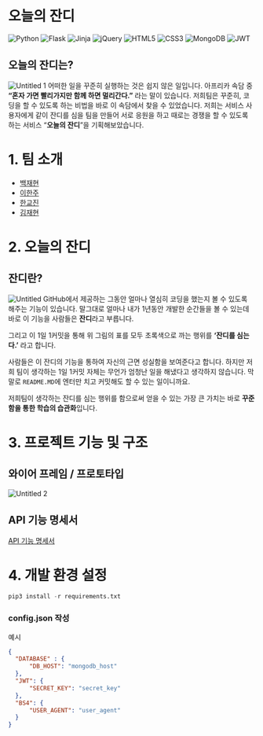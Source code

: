 # 오늘의 잔디

![Python](https://img.shields.io/badge/python-3670A0?style=for-the-badge&logo=python&logoColor=ffdd54)
![Flask](https://img.shields.io/badge/flask-%23000.svg?style=for-the-badge&logo=flask&logoColor=white)
![Jinja](https://img.shields.io/badge/jinja-white.svg?style=for-the-badge&logo=jinja&logoColor=black)
![jQuery](https://img.shields.io/badge/jquery-%230769AD.svg?style=for-the-badge&logo=jquery&logoColor=white)
![HTML5](https://img.shields.io/badge/html5-%23E34F26.svg?style=for-the-badge&logo=html5&logoColor=white)
![CSS3](https://img.shields.io/badge/css3-%231572B6.svg?style=for-the-badge&logo=css3&logoColor=white)
![MongoDB](https://img.shields.io/badge/MongoDB-%234ea94b.svg?style=for-the-badge&logo=mongodb&logoColor=white)
![JWT](https://img.shields.io/badge/JWT-black?style=for-the-badge&logo=JSON%20web%20tokens)

## 오늘의 잔디는?
![Untitled 1](https://user-images.githubusercontent.com/28504937/202376922-91a2a938-32d3-4fa5-ba57-76c46f9c47d4.png)
어떠한 일을 꾸준히 실행하는 것은 쉽지 않은 일입니다. 아프리카 속담 중 **“혼자 가면 빨리가지만 함께 하면 멀리간다.”** 라는 말이 있습니다. 저희팀은 꾸준히, 코딩을 할 수 있도록 하는 비법을  바로 이 속담에서 찾을 수 있었습니다. 저희는 서비스 사용자에게 같이 잔디를 심을 팀을 만들어 서로 응원을 하고 때로는 경쟁을 할 수 있도록 하는 서비스 “**오늘의 잔디**”을 기획해보았습니다.

# 1. 팀 소개
- [백재현](https://github.com/elderanni)
- [이한주](https://github.com/yanJuicy)
- [한교진](https://github.com/hangj97)
- [김재현](https://github.com/tjvm0877)

# 2. 오늘의 잔디
## 잔디란?
![Untitled](https://user-images.githubusercontent.com/28504937/202376814-a690cf68-e0f7-4f0a-b065-0ce38cac73a6.png)
GitHub에서 제공하는 그동안  얼마나 열심히 코딩을 했는지 볼 수 있도록 해주는 기능이 있습니다. 말그대로 얼마나 내가 1년동안 개발한 순간들을 볼 수 있는데 바로 이 기능을 사람들은 **잔디**라고 부릅니다. 

그리고 이 1일 1커밋을 통해 위 그림의 표를 모두 초록색으로 까는 행위를 **‘잔디를 심는다.’** 라고 합니다.

사람들은 이 잔디의 기능을 통하여 자신의 근면 성실함을 보여준다고 합니다. 하지만 저희 팀이 생각하는 1일 1커밋 자체는 무언가 엄청난 일을 해냈다고 생각하지 않습니다. 막말로 `README.MD`에 엔터만 치고 커밋해도 할 수 있는 일이니까요.

저희팀이 생각하는 잔디를 심는 행위를 함으로써 얻을 수 있는 가장 큰 가치는 바로 **꾸준함을 통한 학습의 습관화**입니다.


# 3. ****프로젝트 기능 및 구조****
## 와이어 프레임 / 프로토타입
![Untitled 2](https://user-images.githubusercontent.com/28504937/202376953-05fccc12-339f-49c6-9d73-1f9a429fa7d1.png)

## API 기능 명세서

[API 기능 명세서](https://www.notion.so/API-e0c76d976f3d43d89118be87467d5e36)

# 4. ****개발 환경 설정****
```python
pip3 install -r requirements.txt
```
### config.json 작성 
예시
```json
{
  "DATABASE" : {
      "DB_HOST": "mongodb_host"
  },
  "JWT": {
      "SECRET_KEY": "secret_key"
  },
  "BS4": {
      "USER_AGENT": "user_agent"
  }
}
```

